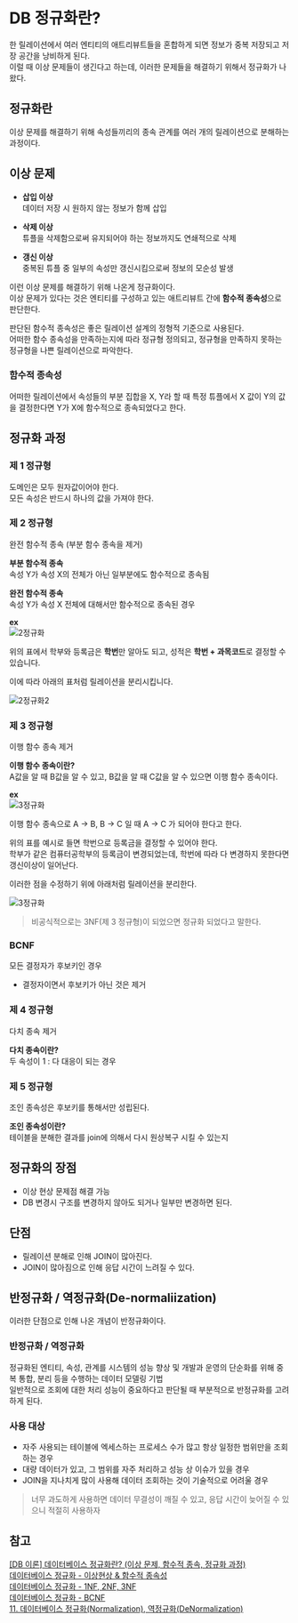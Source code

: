 # DB 정규화란?
한 릴레이션에서 여러 엔티티의 애트리뷰트들을 혼합하게 되면 정보가 중복 저장되고 저장 공간을 낭비하게 된다.  
이럴 때 이상 문제들이 생긴다고 하는데, 이러한 문제들을 해결하기 위해서 정규화가 나왔다.  

## 정규화란  
이상 문제를 해결하기 위해 속성들끼리의 종속 관계를 여러 개의 릴레이션으로 분해하는 과정이다.

## 이상 문제

- **삽입 이상**  
    데이터 저장 시 원하지 않는 정보가 함께 삽입

- **삭제 이상**  
    튜플을 삭제함으로써 유지되어야 하는 정보까지도 연쇄적으로 삭제

- **갱신 이상**  
    중복된 튜플 중 일부의 속성만 갱신시킴으로써 정보의 모순성 발생

이런 이상 문제를 해결하기 위해 나온게 정규화이다.  
이상 문제가 있다는 것은 엔티티를 구성하고 있는 애트리뷰트 간에 **함수적 종속성**으로 판단한다.

판단된 함수적 종속성은 좋은 릴레이션 설계의 정형적 기준으로 사용된다.  
어떠한 함수 종속성을 만족하는지에 따라 정규형 정의되고, 정규형을 만족하지 못하는 정규형을 나쁜 릴레이션으로 파악한다.

### 함수적 종속성

어떠한 릴레이션에서 속성들의 부분 집합을 X, Y라 할 때 특정 튜플에서 X 값이 Y의 값을 결정한다면 Y가 X에 함수적으로 종속되었다고 한다.

## 정규화 과정

### 제 1 정규형
도메인은 모두 원자값이어야 한다.  
모든 속성은 반드시 하나의 값을 가져야 한다.

### 제 2 정규형
완전 함수적 종속 (부분 함수 종속을 제거)

**부분 함수적 종속**  
속성 Y가 속성 X의 전체가 아닌 일부분에도 함수적으로 종속됨

**완전 함수적 종속**  
속성 Y가 속성 X 전체에 대해서만 함수적으로 종속된 경우

**ex**  
![2정규화](../image/normalization/2정규형예시1.png)

위의 표에서 학부와 등록금은 **학번**만 알아도 되고, 성적은 **학번 + 과목코드**로 결정할 수 있습니다.

이에 따라 아래의 표처럼 릴레이션을 분리시킵니다.

![2정규화2](../image/normalization/2정규형예시2.png)

### 제 3 정규형
이행 함수 종속 제거

**이행 함수 종속이란?**  
A값을 알 때 B값을 알 수 있고, B값을 알 때 C값을 알 수 있으면 이행 함수 종속이다.

**ex**  
![3정규화](../image/normalization/3정규형예시1.png)

이행 함수 종속으로 A → B, B → C 일 때 A → C 가 되어야 한다고 한다.

위의 표를 예시로 들면 학번으로 등록금을 결정할 수 있어야 한다.   
학부가 같은 컴퓨터공학부의 등록금이 변경되었는데, 학번에 따라 다 변경하지 못한다면 갱신이상이 일어난다. 

이러한 점을 수정하기 위에 아래처럼 릴레이션을 분리한다.

![3정규화](../image/normalization/3정규형예시2.png)

> 비공식적으로는 3NF(제 3 정규형)이 되었으면 정규화 되었다고 말한다.

### BCNF 
모든 결정자가 후보키인 경우
- 결정자이면서 후보키가 아닌 것은 제거

### 제 4 정규형
다치 종속 제거

**다치 종속이란?**  
두 속성이 1 : 다 대응이 되는 경우

### 제 5 정규형
조인 종속성은 후보키를 통해서만 성립된다.

**조인 종속성이란?**  
테이블을 분해한 결과를 join에 의해서 다시 원상복구 시킬 수 있는지


## 정규화의 장점
- 이상 현상 문제점 해결 가능
- DB 변경시 구조를 변경하지 않아도 되거나 일부만 변경하면 된다.

## 단점
- 릴레이션 분해로 인해 JOIN이 많아진다.
- JOIN이 많아짐으로 인해 응답 시간이 느려질 수 있다.

## 반정규화 / 역정규화(De-normaliization)
이러한 단점으로 인해 나온 개념이 반정규화이다.

### 반정규화 / 역정규화
정규화된 엔티티, 속성, 관계를 시스템의 성능 향상 및 개발과 운영의 단순화를 위해 중복 통합, 분리 등을 수행하는 데이터 모델링 기법  
일반적으로 조회에 대한 처리 성능이 중요하다고 판단될 때 부분적으로 반정규화를 고려하게 된다.

### 사용 대상 
- 자주 사용되는 테이블에 엑세스하는 프로세스 수가 많고 항상 일정한 범위만을 조회하는 경우
- 대량 데이터가 있고, 그 범위를 자주 처리하고 성능 상 이슈가 있을 경우
- JOIN을 지나치게 많이 사용해 데이터 조회하는 것이 기술적으로 어려울 경우

> 너무 과도하게 사용하면 데이터 무결성이 깨질 수 있고, 응답 시간이 늦어질 수 있으니 적절히 사용하자

## 참고
[[DB 이론] 데이터베이스 정규화란? (이상 문제, 함수적 종속, 정규화 과정)](https://nirsa.tistory.com/107)  
[데이터베이스 정규화 - 이상현상 & 함수적 종속성](https://yaboong.github.io/database/2018/03/09/database-anomaly-and-functional-dependency/)  
[데이터베이스 정규화 - 1NF, 2NF, 3NF](https://yaboong.github.io/database/2018/03/09/database-normalization-1/)  
[데이터베이스 정규화 - BCNF](https://yaboong.github.io/database/2018/03/10/database-normalization-2/)  
[11. 데이터베이스 정규화(Normalization), 역정규화(DeNormalization)](https://dodo000.tistory.com/21)
